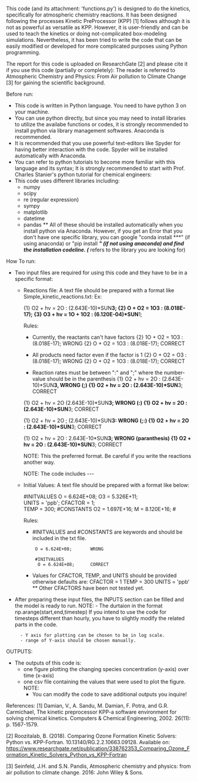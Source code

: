 This code (and its attachment: 'functions.py') is designed to do the kinetics, specifically for atmospheric chemistry reactions. 
It has been designed following the processes Kinetic PreProcessor (KPP) [1] follows although
it is not as powerful as versatile as KPP. However, it is user-friendly and can be used 
to teach the kinetics or doing not-complicated box-modeling simulations. Nevertheless,
it has been tried to write the code that can be easily modified or developed for more 
complicated purposes using Python programming.


The report for this code is uploaded on ResearchGate [2] and please cite it if you use this code (partially or completely):
The reader is referred to Atmospheric Chemistry and Physics: From Air pollution to Climate Change [3] for gaining the scientific background.

Before run:

- This code is written in Python language. You need to have python 3 on your machine. 
- You can use python directly, but since you may need to install libraries to utilize the availabe functions or codes, it is strongly     recommended to install python via library management softwares. Anaconda is recommended. 
- It is recommended that you use powerful text-editors like Spyder for having better 
  interaction with the code. Spyder will be installed automatically with Anaconda.
- You can refer to python tutorials to become more familiar with this language and its syntax; It is strongly recommended to start with   Prof. Charles Stanier's python tutorial for chemical engineers:
- This code uses different libraries including:
    - numpy
    - scipy
    - re (regular expression)
    - sympy
    - matplotlib
    - datetime
    - pandas
 ** All of these should be installed automatically when you install python via Anaconda. However, if you get an Error that you don't have one specific library, you can google "conda install ***" (if using anaconda) or "pip install ***" (if not using anaconda) and find the installation codeline. (*** refers to the library you are looking for)
 
 
 
How To run:
    
- Two input files are required for using this code and they have to be in a specific format:
    - Reactions file: A text file should be prepared with a format like Simple_kinetic_reactions.txt:
        Ex:
        
        {1}  O2   + hv = 2O		: (2.643E-10)*SUN**3;
        {2}  O    + O2 = 1O3		: (8.018E-17);
        {3}  O3   + hv = 1O   + 1O2 	: (6.120E-04)*SUN**1;        
        
        Rules:
        - Currently, the reactants can't have factors
         {2}  1O    + O2 = 1O3		: (8.018E-17);  WRONG
         {2}  O    + O2 = 1O3		: (8.018E-17); CORRECT

        - All products need factor even if the factor is 1
         {2}  O    + O2 = O3		: (8.018E-17); WRONG
         {2}  O    + O2 = 1O3		: (8.018E-17); CORRECT
         
        - Reaction rates must be between ":" and ";" where the number-value should be in the parenthesis
         {1}  O2   + hv = 2O		: (2.643E-10)*SUN**3,   WRONG (;)
         {1}  O2   + hv = 2O		: (2.643E-10)*SUN**3;   CORRECT
         
         {1}  O2   + hv = 2O		 (2.643E-10)*SUN**3;    WRONG (:)
         {1}  O2   + hv = 2O		: (2.643E-10)*SUN**3;   CORRECT
         
         {1}  O2   + hv = 2O		; (2.643E-10)*SUN**3:   WRONG (;:)
         {1}  O2   + hv = 2O		: (2.643E-10)*SUN**3;   CORRECT
         
         {1}  O2   + hv = 2O		: 2.643E-10*SUN**3;     WRONG (paranthesis)
         {1}  O2   + hv = 2O		: (2.643E-10)*SUN**3;   CORRECT
         
         
         NOTE: This the preferred format. Be careful if you write the reactions another way.
         
         NOTE: The code includes ---
         
      

    - Initial Values: A text file should be prepared with a format like below:
        

        #INITVALUES
           O = 6.624E+08;
           O3 = 5.326E+11;  
           UNITS = 'ppb';
           CFACTOR = 1;   
           TEMP = 300;
        #CONSTANTS
        	O2 = 1.697E+16;
        	M = 8.120E+16;
        	#
            
        Rules:
        - #INITVALUES and #CONSTANTS are keywords and should be included in the txt file.
                                
               O = 6.624E+08;       WRONG
        
               #INITVALUES
                O = 6.624E+08;      CORRECT
                
                
        - Values for CFACTOR, TEMP, and UNITS should be provided otherwise defaults are:
            CFACTOR = 1
            TEMP = 300
            UNITS = 'ppb'
         ** Other CFACTORS have been not tested yet.  


- After preparing these input files, the INPUTS section can be filled and the model is ready to run.
    NOTE:
        - The durtaion in the format np.arange(start,end,timestep)
          If you intend to use the code for timesteps different than hourly, you have to 
          slightly modify the related parts in the code.
          
        - Y axis for plotting can be chosen to be in log scale.
        - range of Y-axis should be chosen manually.

OUTPUTS:

- The outputs of this code is:
    - one figure plotting the changing species concentration (y-axis) over time (x-axis)
    - one csv file containing the values that were used to plot the figure.
    NOTE:
        - You can modify the code to save additional outputs you inquire!
        
References:
[1] Damian, V., A. Sandu, M. Damian, F. Potra, and G.R. Carmichael, The kinetic preprocessor KPP-a software environment for solving chemical kinetics. Computers & Chemical Engineering, 2002. 26(11): p. 1567-1579.

[2] Roozitalab, B. (2018). Comparing Ozone Formation Kinetic Solvers: Python vs. KPP-Fortran. 10.13140/RG.2.2.10663.09128. Available on: https://www.researchgate.net/publication/338762353_Comparing_Ozone_Formation_Kinetic_Solvers_Python_vs_KPP-Fortran

[3] Seinfeld, J.H. and S.N. Pandis, Atmospheric chemistry and physics: from air pollution to climate change. 2016: John Wiley & Sons.
